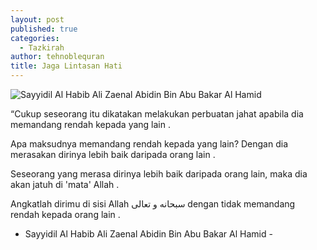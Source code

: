 ```yaml
---
layout: post
published: true
categories:
  - Tazkirah
author: tehnoblequran
title: Jaga Lintasan Hati
---
```

![Sayyidil Al Habib Ali Zaenal Abidin Bin Abu Bakar Al Hamid]({{site.baseurl}}/images/28167287_10155846117806999_5084750078712400324_n.jpg)

“Cukup seseorang itu dikatakan melakukan perbuatan jahat apabila dia memandang rendah kepada yang lain .

Apa maksudnya memandang rendah kepada yang lain? Dengan dia merasakan dirinya lebih baik daripada orang lain .

Seseorang yang merasa dirinya lebih baik daripada orang lain, maka dia akan jatuh di 'mata' Allah .

Angkatlah dirimu di sisi Allah سبحانه و تعالى dengan tidak memandang rendah kepada orang lain .

- Sayyidil Al Habib Ali Zaenal Abidin Bin Abu Bakar Al Hamid - 
